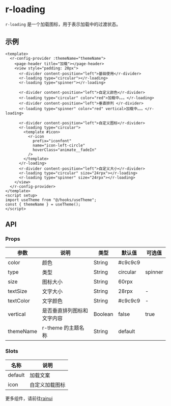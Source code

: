 # r-loading

`r-loading` 是一个加载图标，用于表示加载中的过渡状态。

## 示例

```vue
<template>
  <r-config-provider :themeName="themeName">
    <page-header title="加载"></page-header>
    <view style="padding: 20px">
      <r-divider content-position="left">基础使用</r-divider>
      <r-loading type="circular"></r-loading>
      <r-loading type="spinner"></r-loading>

      <r-divider content-position="left">自定义颜色</r-divider>
      <r-loading type="circular" color="red">加载中。。。</r-loading>
      <r-divider content-position="left">垂直排列 </r-divider>
      <r-loading type="spinner" color="red" vertical>加载中。。。</r-loading>

      <r-divider content-position="left">自定义图标</r-divider>
      <r-loading type="circular">
        <template #icon>
          <r-icon
            prefix="iconfont"
            name="icon-left-circle"
            hoverClass="animate__fadeIn"
          />
        </template>
      </r-loading>
      <r-divider content-position="left">自定义大小</r-divider>
      <r-loading type="circular" size="24rpx"></r-loading>
      <r-loading type="spinner" size="24rpx"></r-loading>
    </view>
  </r-config-provider>
</template>
<script setup>
import useTheme from "@/hooks/useTheme";
const { themeName } = useTheme();
</script>
```

## API

### Props

| 参数      | 说明                       | 类型    | 默认值   | 可选值  |
| --------- | -------------------------- | ------- | -------- | ------- |
| color     | 颜色                       | String  | \#c9c9c9 |         |
| type      | 类型                       | String  | circular | spinner |
| size      | 图标大小                   | String  | 60rpx    |         |
| textSize  | 文字大小                   | String  | 28rpx    | -       |
| textColor | 文字颜色                   | String  | \#c9c9c9 | -       |
| vertical  | 是否垂直排列图标和文字内容 | Boolean | false    | true    |
| themeName | r-theme 的主题名称         | String  | default  |         |

### Slots

| 名称    | 说明           |
| ------- | -------------- |
| default | 加载文案       |
| icon    | 自定义加载图标 |

更多组件，请前往[rainui](https://ext.dcloud.net.cn/plugin?id=19701)
